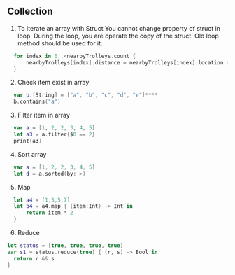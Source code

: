 ## Collection

1. To iterate an array with Struct
  You cannot change property of struct in loop. During the loop, you are operate the copy of the struct. Old loop method should be used for it. 

```swift
  for index in 0..<nearbyTrolleys.count {
      nearbyTrolleys[index].distance = nearbyTrolleys[index].location.distance(from: currentlocation)
  }
```

2. Check item exist in array

```swift
  var b:[String] = ["a", "b", "c", "d", "e"]****
  b.contains("a")
```

3. Filter item in array

```swift
  var a = [1, 2, 2, 3, 4, 5]
  let a3 = a.filter{$0 == 2}
  print(a3)
```

4. Sort array

```swift
  var a = [1, 2, 2, 3, 4, 5]
  let d = a.sorted(by: >)
```

5. Map 

```swift
  let a4 = [1,3,5,7]
  let b4 = a4.map { (item:Int) -> Int in
      return item * 2
  }
```

6. Reduce

```swift
let status = [true, true, true, true]
var s1 = status.reduce(true) { (r, s) -> Bool in
  return r && s
}
```